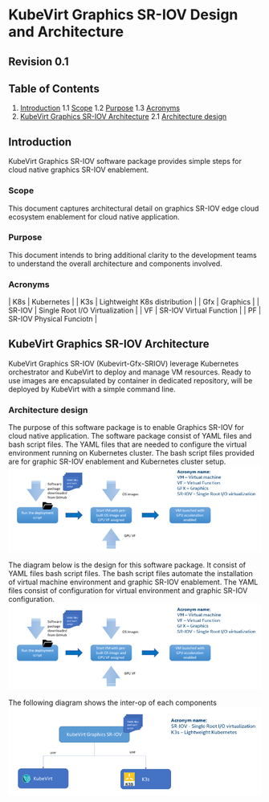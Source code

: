 # KubeVirt Graphics SR-IOV Design and Architecture

## Revision 0.1

## Table of Contents
  1. [Introduction](#introduction)
    1.1 [Scope](#scope)
    1.2 [Purpose](#purpose)
    1.3 [Acronyms](#acronyms)
  2. [KubeVirt Graphics SR-IOV Architecture](#kubevirt-graphics-sr-iov-architecture)
    2.1 [Architecture design](#architecture-design)
 
 ## Introduction
 KubeVirt Graphics SR-IOV software package provides simple steps for cloud native graphics SR-IOV enablement. 
 
 ### Scope
 This document captures architectural detail on graphics SR-IOV edge cloud ecosystem enablement for cloud native application. 
 
 ### Purpose
 This document intends to bring additional clarity to the development teams to understand the overall architecture and components involved.
 
 ### Acronyms
 | K8s           |  Kubernetes                                    |
 | K3s           |  Lightweight K8s distribution                  |
 | Gfx           |  Graphics                                      |
 | SR-IOV        |  Single Root I/O Virtualization                |
 | VF            |  SR-IOV Virtual Function                       |
 | PF            |  SR-IOV Physical Funciotn                      |
 
 ## KubeVirt Graphics SR-IOV Architecture
 KubeVirt Graphics SR-IOV (Kubevirt-Gfx-SRIOV) leverage Kubernetes orchestrator and KubeVirt to deploy and manage VM resources. Ready to use images are encapsulated by container in dedicated repository, will be deployed by KubeVirt with a simple command line.
 
 ### Architecture design
 The purpose of this software package is to enable Graphics SR-IOV for cloud native application.  The software package consist of YAML files and bash script files. The YAML files that are needed to configure the virtual environment running on Kubernetes cluster. The bash script files provided are for graphic SR-IOV enablement and Kubernetes cluster setup. 
 <img src="media/image1.png" />
 
 The diagram below is the design for this software package. It consist of YAML files bash script files. The bash script files automate the installation of virtual machine environment and graphic SR-IOV enablement. The YAML files consist of configuration for virtual environment and graphic SR-IOV configuration.
<img src="media/image2.png" />

 The following diagram shows the inter-op of each components
 <img src="media/image3.png" />
 
